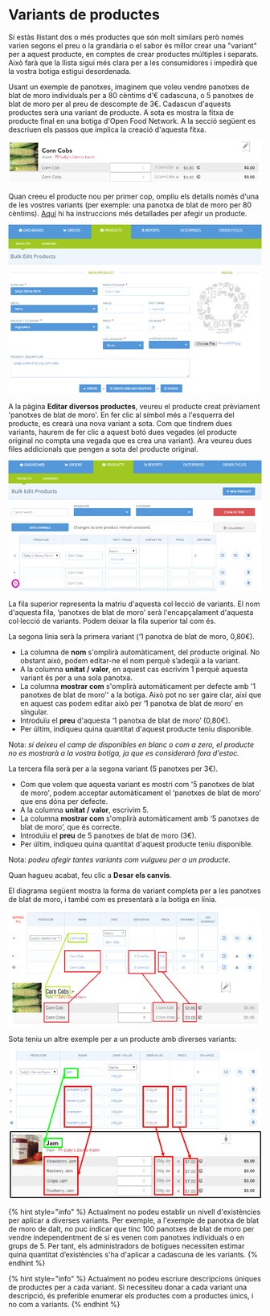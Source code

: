 # Variants de productes

Si estàs llistant dos o més productes que són molt similars però només varien segons el preu o la grandària o el sabor és millor crear una "variant" per a aquest producte, en comptes de crear productes múltiples i separats. Això farà que la llista sigui més clara per a les consumidores i impedirà que la vostra botiga estigui desordenada.

Usant un exemple de panotxes, imaginem que voleu vendre panotxes de blat de moro individuals per a 80 cèntims d’€ cadascuna, o 5 panotxes de blat de moro per al preu de descompte de 3€. Cadascun d'aquests productes serà una variant de producte. A sota es mostra la fitxa de producte final en una botiga d'Open Food Network. A la secció següent es descriuen els passos que implica la creació d'aquesta fitxa.

![](../../.gitbook/assets/imatge%20%2849%29.png)

Quan creeu el producte nou per primer cop, ompliu els detalls només d'una de les vostres variants \(per exemple: una panotxa de blat de moro per 80 cèntims\). [Aquí](https://guia.katuma.org/~/edit/drafts/-LWXE1TeJSp9bi1sSelr/basic-features/productes) hi ha instruccions més detallades per afegir un producte.

![](../../.gitbook/assets/imatge%20%2834%29.png)

A la pàgina **Editar diversos productes**, veureu el producte creat prèviament 'panotxes de blat de moro'. En fer clic al símbol més a l'esquerra del producte, es crearà una nova variant a sota. Com que tindrem dues variants, haurem de fer clic a aquest botó dues vegades \(el producte original no compta una vegada que es crea una variant\). Ara veureu dues files addicionals que pengen a sota del producte original.

![](../../.gitbook/assets/imatge%20%2846%29.png)

La fila superior representa la matriu d'aquesta col·lecció de variants. El nom d'aquesta fila, ‘panotxes de blat de moro’ serà l'encapçalament d'aquesta col·lecció de variants. Podem deixar la fila superior tal com és.

La segona línia serà la primera variant \(‘1 panotxa de blat de moro, 0,80€\).

* La columna de **nom** s'omplirà automàticament, del producte original. No obstant això, podem editar-ne el nom perquè s’adeqüi a la variant.
* A la columna **unitat / valor**, en aquest cas escrivim 1 perquè aquesta variant és per a una sola panotxa.
* La columna **mostrar com** s'omplirà automàticament per defecte amb '1 panotxes de blat de moro’' a la botiga. Això pot no ser gaire clar, així que en aquest cas podem editar això per ‘1 panotxa de blat de moro’ en singular.
* Introduïu el **preu** d'aquesta ‘1 panotxa de blat de moro’ \(0,80€\).
* Per últim, indiqueu quina quantitat d'aquest producte teniu disponible.

Nota: _si deixeu el camp de disponibles en blanc o com a zero, el producte no es mostrarà a la vostra botiga, ja que es considerarà fora d'estoc._

La tercera fila serà per a la segona variant \(5 panotxes per 3€\).

* Com que volem que aquesta variant es mostri com '5 panotxes de blat de moro', podem acceptar automàticament el ‘panotxes de blat de moro’ que ens dóna per defecte.
* A la columna **unitat / valor**, escrivim 5.
* La columna **mostrar com** s'omplirà automàticament amb ‘5 panotxes de blat de moro’, que és correcte.
* Introduïu el **preu** de 5 panotxes de blat de moro \(3€\).
* Per últim, indiqueu quina quantitat d'aquest producte teniu disponible.

Nota: _podeu afegir tantes variants com vulgueu per a un producte._

Quan hagueu acabat, feu clic a **Desar els canvis**.

El diagrama següent mostra la forma de variant completa per a les panotxes de blat de moro, i també com es presentarà a la botiga en línia.

![](../../.gitbook/assets/imatge%20%2838%29.png)

Sota teniu un altre exemple per a un producte amb diverses variants:

![](../../.gitbook/assets/imatge%20%2830%29.png)

{% hint style="info" %}
Actualment no podeu establir un nivell d'existències per aplicar a diverses variants. Per exemple, a l'exemple de panotxa de blat de moro de dalt, no puc indicar que tinc 100 panotxes de blat de moro per vendre independentment de si es venen com panotxes individuals o en grups de 5. Per tant, els administradors de botigues necessiten estimar quina quantitat d’existències s'ha d'aplicar a cadascuna de les variants.
{% endhint %}

{% hint style="info" %}
Actualment no podeu escriure descripcions úniques de productes per a cada variant. Si necessiteu donar a cada variant una descripció, és preferible enumerar els productes com a productes únics, i no com a variants.
{% endhint %}


